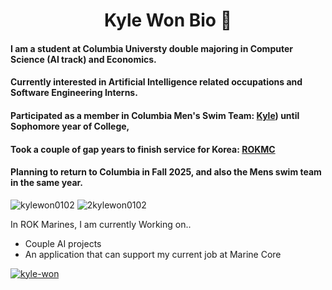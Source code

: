 <h1 align="center">Kyle Won Bio 📖 </h1>

#### I am a student at Columbia Universty double majoring in Computer Science (AI track) and Economics.
#### Currently interested in Artificial Intelligence related occupations and Software Engineering Interns.
#### Participated as a member in Columbia Men's Swim Team: [Kyle](https://www.swimcloud.com/swimmer/902649/)) until Sophomore year of College,
#### Took a couple of gap years to finish service for Korea: [ROKMC](https://kookbang.dema.mil.kr/newsWeb/20231026/1/ATCE_CTGR_0050110000/view.do)
#### Planning to return to Columbia in Fall 2025, and also the Mens swim team in the same year.

 <p align="left"> <img src="https://komarev.com/ghpvc/?username=kylewon0102&label=kylewon0102%20Profile%20views&color=0e75b6&style=flat" alt="kylewon0102" /> 
   <img src="https://komarev.com/ghpvc/?username=2kylewon0102&label=2kylewon0102%20Profile%20views&color=0e75b6&style=flat" alt="2kylewon0102" /> </p>

In ROK Marines, I am currently Working on..
- Couple AI projects
- An application that can support my current job at Marine Core 

<p align="left"> <a href="https://www.linkedin.com/in/kyle-won/" target="blank"><img src="https://img.shields.io/badge/LinkedIn-0077B5?style=for-the-badge&logo=linkedin&logoColor=white" alt="kyle-won" /></a> </p>

<!--
**kylewon0102/kylewon0102** is a ✨ _special_ ✨ repository because its `README.md` (this file) appears on your GitHub profile.

Here are some ideas to get you started:

- 🔭 I’m currently working on ...
- 🌱 I’m currently learning ...
- 👯 I’m looking to collaborate on ...
- 🤔 I’m looking for help with ...
- 💬 Ask me about ...
- 📫 How to reach me: ...
- 😄 Pronouns: ...
- ⚡ Fun fact: ...
-->
